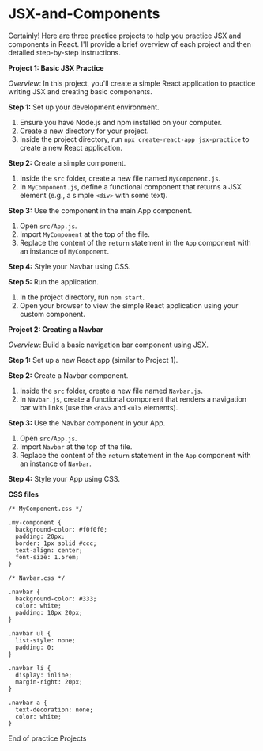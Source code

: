 # JSX-and-Components

Certainly! Here are three practice projects to help you practice JSX and components in React. I'll provide a brief overview of each project and then detailed step-by-step instructions.

**Project 1: Basic JSX Practice**

*Overview*: In this project, you'll create a simple React application to practice writing JSX and creating basic components.

**Step 1:** Set up your development environment.

1. Ensure you have Node.js and npm installed on your computer.
2. Create a new directory for your project.
3. Inside the project directory, run `npx create-react-app jsx-practice` to create a new React application.

**Step 2:** Create a simple component.

1. Inside the `src` folder, create a new file named `MyComponent.js`.
2. In `MyComponent.js`, define a functional component that returns a JSX element (e.g., a simple `<div>` with some text).

**Step 3:** Use the component in the main App component.

1. Open `src/App.js`.
2. Import `MyComponent` at the top of the file.
3. Replace the content of the `return` statement in the `App` component with an instance of `MyComponent`.

**Step 4:** Style your Navbar using CSS.

**Step 5:** Run the application.

1. In the project directory, run `npm start`.
2. Open your browser to view the simple React application using your custom component.

**Project 2: Creating a Navbar**

*Overview*: Build a basic navigation bar component using JSX.

**Step 1:** Set up a new React app (similar to Project 1).

**Step 2:** Create a Navbar component.

1. Inside the `src` folder, create a new file named `Navbar.js`.
2. In `Navbar.js`, create a functional component that renders a navigation bar with links (use the `<nav>` and `<ul>` elements).

**Step 3:** Use the Navbar component in your App.

1. Open `src/App.js`.
2. Import `Navbar` at the top of the file.
3. Replace the content of the `return` statement in the `App` component with an instance of `Navbar`.

**Step 4:** Style your App using CSS.


**CSS files**

```
/* MyComponent.css */

.my-component {
  background-color: #f0f0f0;
  padding: 20px;
  border: 1px solid #ccc;
  text-align: center;
  font-size: 1.5rem;
}

```

```
/* Navbar.css */

.navbar {
  background-color: #333;
  color: white;
  padding: 10px 20px;
}

.navbar ul {
  list-style: none;
  padding: 0;
}

.navbar li {
  display: inline;
  margin-right: 20px;
}

.navbar a {
  text-decoration: none;
  color: white;
}
```


End of practice Projects
